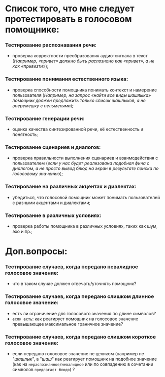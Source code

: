 # Список того, что мне следует протестировать в голосовом помощнике:

### Тестирование распознавания речи: 
- проверка корректности преобразования аудио-сигнала в текст (*Например, «привет» должно быть распознано как «привет», а не как «привезти»*);

### Тестирование понимания естественного языка: 
- проверка способности помощника понимать контекст и намерение пользователя (*Например, на запрос «найти все виды шашлыка» помощник должен предложить только список шашлыков, а не вперемешку с пельменями*);

### Тестирование генерации речи: 
- оценка качества синтезированной речи, её естественность и понятность;

### Тестирование сценариев и диалогов: 
- проверка правильности выполнения сценариев и взаимодействия с пользователем (*если у нас будет реализована подобная фича с диалогом, а не просто вывод блюд на экран в результате поиска по голосовому значению*);

### Тестирование на различных акцентах и диалектах: 
- убедиться, что голосовой помощник может понимать пользователей с разными акцентами и диалектами;

### Тестирование в различных условиях: 
- проверка работы помощника в различных условиях, таких как шум, эхо и пр.;



# Доп.вопросы:

### Тестирование случаев, когда передано невалидное голосовое значение: 
- что в таком случае должен отвечать/уточнять помощник?

### Тестирование случаев, когда передано слишком длинное голосовое значение: 
- есть ли ограничение для голосового значения по длине символов?
- `если есть`: как реагирует помощник на голосовое значение превышающее максимальное граничное значение?

### Тестирование случаев, когда передано слишком короткое голосовое значение: 
- если передано голосовое значение не целиком (например не "*шашлык*", а "*шаш*" как реагирует помощник на подобное значение (как на `нераспознанное/невалидное` или по совпадению в сочетании символов `предлагает блюдо`) ?
